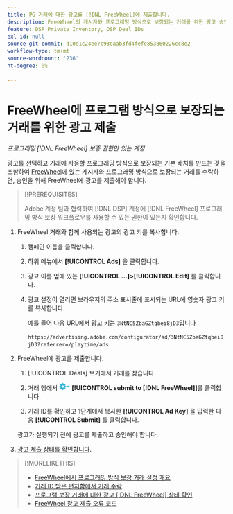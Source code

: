 ```yaml
---
title: PG 거래에 대한 광고를 [!DNL FreeWheel]에 제출합니다.
description: FreeWheel의 게시자와 프로그래밍 방식으로 보장되는 거래를 위한 광고 승인을 요청하는 방법을 알아봅니다.
feature: DSP Private Inventory, DSP Deal IDs
exl-id: null
source-git-commit: d10e1c24ee7c93eaab3fd4fefe853860226cc8e2
workflow-type: tm+mt
source-wordcount: '236'
ht-degree: 0%

---
```


# FreeWheel에 프로그램 방식으로 보장되는 거래를 위한 광고 제출

*프로그래밍  [!DNL FreeWheel] 보증 권한만 있는 계정*

광고를 선택하고 거래에 사용할 프로그래밍 방식으로 보장되는 기본 배치를 만드는 것을 포함하여 [FreeWheel](#programmatic-guaranteed-set-up.md#pg-setup-deal-id-inbox)에 있는 게시자와 프로그래밍 방식으로 보장되는 거래를 수락하면, 승인을 위해 FreeWheel에 광고를 제출해야 합니다.

>[!PREREQUISITES]
>
>Adobe 계정 팀과 협력하여 [!DNL DSP] 계정에 [!DNL FreeWheel] 프로그래밍 방식 보장 워크플로우를 사용할 수 있는 권한이 있는지 확인합니다.

1. FreeWheel 거래와 함께 사용되는 광고의 광고 키를 복사합니다.

   1. 캠페인 이름을 클릭합니다.

   1. 하위 메뉴에서 **[!UICONTROL Ads]** 을 클릭합니다.

   1. 광고 이름 옆에 있는 **[!UICONTROL ...]>[!UICONTROL Edit]** 를 클릭합니다.

   1. 광고 설정이 열리면 브라우저의 주소 표시줄에 표시되는 URL에 영숫자 광고 키를 복사합니다.

      예를 들어 다음 URL에서 광고 키는 `3NtNC5ZbaGZtqbei8jD3`입니다

      `https://advertising.adobe.com/configurator/ad/3NtNC5ZbaGZtqbei8jD3?referrer=/playtime/ads`

1. FreeWheel에 광고를 제출합니다.

   1. [!UICONTROL Deals] 보기에서 거래를 찾습니다.

   1. 거래 행에서 ![옵션 메뉴](/help/dsp/assets/options-menu.png) **[!UICONTROL submit to [!DNL FreeWheel]]**&#x200B;를 클릭합니다.

   1. 거래 ID를 확인하고 1단계에서 복사한 **[!UICONTROL Ad Key]** 을 입력한 다음 **[!UICONTROL Submit]** 를 클릭합니다.

   광고가 실행되기 전에 광고를 제출하고 승인해야 합니다.

1. [광고 제출 상태를 확인합니다](freewheel-check-status.md).

>[!MORELIKETHIS]
>
>* [FreeWheel에서 프로그래밍 방식 보장 거래 설정 개요](freewheel-overview.md)
>* [거래 ID 받은 편지함에서 거래 수락](deal-id-inbox-accept.md)
>* [프로그램 보장 거래에 대한 광고  [!DNL FreeWheel] 상태 확인](freewheel-check-status.md)
>* [FreeWheel 광고 제출 오류 코드](freewheel-error-codes.md)

